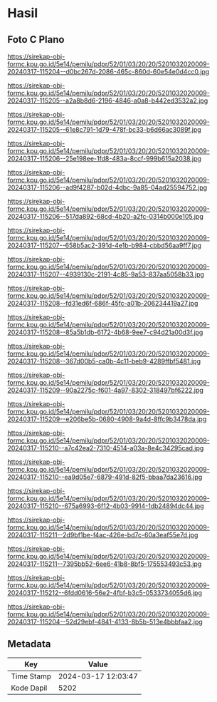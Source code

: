 # Hasil

## Foto C Plano

https://sirekap-obj-formc.kpu.go.id/5e14/pemilu/pdpr/52/01/03/20/20/5201032020009-20240317-115204--d0bc267d-2086-465c-860d-60e54e0d4cc0.jpg

https://sirekap-obj-formc.kpu.go.id/5e14/pemilu/pdpr/52/01/03/20/20/5201032020009-20240317-115205--a2a8b8d6-2196-4846-a0a8-b442ed3532a2.jpg

https://sirekap-obj-formc.kpu.go.id/5e14/pemilu/pdpr/52/01/03/20/20/5201032020009-20240317-115205--61e8c791-1d79-478f-bc33-b6d66ac3089f.jpg

https://sirekap-obj-formc.kpu.go.id/5e14/pemilu/pdpr/52/01/03/20/20/5201032020009-20240317-115206--25e198ee-1fd8-483a-8ccf-999b615a2038.jpg

https://sirekap-obj-formc.kpu.go.id/5e14/pemilu/pdpr/52/01/03/20/20/5201032020009-20240317-115206--ad9f4287-b02d-4dbc-9a85-04ad25594752.jpg

https://sirekap-obj-formc.kpu.go.id/5e14/pemilu/pdpr/52/01/03/20/20/5201032020009-20240317-115206--517da892-68cd-4b20-a2fc-0314b000e105.jpg

https://sirekap-obj-formc.kpu.go.id/5e14/pemilu/pdpr/52/01/03/20/20/5201032020009-20240317-115207--658b5ac2-391d-4e1b-b984-cbbd56aa9ff7.jpg

https://sirekap-obj-formc.kpu.go.id/5e14/pemilu/pdpr/52/01/03/20/20/5201032020009-20240317-115207--4939130c-2191-4c85-9a53-837aa5058b33.jpg

https://sirekap-obj-formc.kpu.go.id/5e14/pemilu/pdpr/52/01/03/20/20/5201032020009-20240317-115208--fd31ed6f-686f-45fc-a01b-206234419a27.jpg

https://sirekap-obj-formc.kpu.go.id/5e14/pemilu/pdpr/52/01/03/20/20/5201032020009-20240317-115208--85a5b1db-6172-4b68-9ee7-c94d21a00d3f.jpg

https://sirekap-obj-formc.kpu.go.id/5e14/pemilu/pdpr/52/01/03/20/20/5201032020009-20240317-115208--367d00b5-ca0b-4c11-beb9-4289ffbf5481.jpg

https://sirekap-obj-formc.kpu.go.id/5e14/pemilu/pdpr/52/01/03/20/20/5201032020009-20240317-115209--90a2275c-f601-4a97-8302-318497bf6222.jpg

https://sirekap-obj-formc.kpu.go.id/5e14/pemilu/pdpr/52/01/03/20/20/5201032020009-20240317-115209--e206be5b-0680-4908-9a4d-8ffc9b3478da.jpg

https://sirekap-obj-formc.kpu.go.id/5e14/pemilu/pdpr/52/01/03/20/20/5201032020009-20240317-115210--a7c42ea2-7310-4514-a03a-8e4c34295cad.jpg

https://sirekap-obj-formc.kpu.go.id/5e14/pemilu/pdpr/52/01/03/20/20/5201032020009-20240317-115210--ea9d05e7-6879-491d-82f5-bbaa7da23616.jpg

https://sirekap-obj-formc.kpu.go.id/5e14/pemilu/pdpr/52/01/03/20/20/5201032020009-20240317-115210--675a6993-6f12-4b03-9914-1db24894dc44.jpg

https://sirekap-obj-formc.kpu.go.id/5e14/pemilu/pdpr/52/01/03/20/20/5201032020009-20240317-115211--2d9bf1be-f4ac-426e-bd7c-60a3eaf55e7d.jpg

https://sirekap-obj-formc.kpu.go.id/5e14/pemilu/pdpr/52/01/03/20/20/5201032020009-20240317-115211--7395bb52-6ee6-41b8-8bf5-175553493c53.jpg

https://sirekap-obj-formc.kpu.go.id/5e14/pemilu/pdpr/52/01/03/20/20/5201032020009-20240317-115212--6fdd0616-56e2-4fbf-b3c5-0533734055d6.jpg

https://sirekap-obj-formc.kpu.go.id/5e14/pemilu/pdpr/52/01/03/20/20/5201032020009-20240317-115204--52d29ebf-4841-4133-8b5b-513e4bbbfaa2.jpg


## Metadata

| Key        | Value               |
| ---------- | ------------------- |
| Time Stamp | 2024-03-17 12:03:47 |
| Kode Dapil | 5202                |



